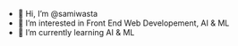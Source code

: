 - 👋 Hi, I’m @samiwasta
- 👀 I’m interested in Front End Web Developement, AI & ML
- 🌱 I’m currently learning AI & ML

<!---
samiwasta/samiwasta is a ✨ special ✨ repository because its `README.md` (this file) appears on your GitHub profile.
You can click the Preview link to take a look at your changes.
--->
